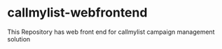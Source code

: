 # callmylist-webfrontend
This Repository has web front end for callmylist campaign management solution

